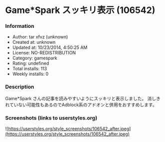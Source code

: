 # Game*Spark スッキリ表示 (106542)

### Information
- Author: tar xfvz (unknown)
- Created at: unknown
- Updated at: 10/23/2014, 4:50:25 AM
- License: NO-REDISTRIBUTION
- Category: gamespark
- Rating: undefined
- Total installs: 113
- Weekly installs: 0


### Description
Game*Spark さんの記事を読みやすいようにスッキリと表示しました。
消しきれていない可能性もあるのでAdblock系のアドオンと併用をおすすめします。


### Screenshots (links to userstyles.org)
![https://userstyles.org/style_screenshots/106542_after.jpeg](https://userstyles.org/style_screenshots/106542_after.jpeg)


